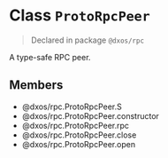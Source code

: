 # Class `ProtoRpcPeer`
> Declared in package `@dxos/rpc`

A type-safe RPC peer.

## Members
- @dxos/rpc.ProtoRpcPeer.S
- @dxos/rpc.ProtoRpcPeer.constructor
- @dxos/rpc.ProtoRpcPeer.rpc
- @dxos/rpc.ProtoRpcPeer.close
- @dxos/rpc.ProtoRpcPeer.open
